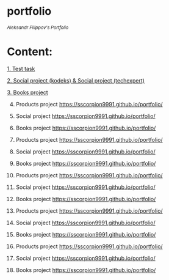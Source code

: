 # portfolio
<small><i>Aleksandr Filippov's Portfolio</i></small>

<h1>Content:</h1>

<a href="https://sscorpion9991.github.io/portfolio/01_test-task/index.html">1. Test task</a>

<a href="https://sscorpion9991.github.io/portfolio/02_first-social/index.html">2. Social project (kodeks) </a>
<a href="https://sscorpion9991.github.io/portfolio/02_first-social/index_techexp.html"> &amp; Social project (techexpert) </a>

<a href="https://sscorpion9991.github.io/portfolio/03_second-books/index.html">3. Books project</a>

4. Products project
https://sscorpion9991.github.io/portfolio/

5. Social project
https://sscorpion9991.github.io/portfolio/

6. Books project
https://sscorpion9991.github.io/portfolio/

7. Products project
https://sscorpion9991.github.io/portfolio/

8. Social project
https://sscorpion9991.github.io/portfolio/

9. Books project
https://sscorpion9991.github.io/portfolio/

10. Products project
https://sscorpion9991.github.io/portfolio/

11. Social project
https://sscorpion9991.github.io/portfolio/

12. Books project
https://sscorpion9991.github.io/portfolio/

13. Products project
https://sscorpion9991.github.io/portfolio/

14. Social project
https://sscorpion9991.github.io/portfolio/

15. Books project
https://sscorpion9991.github.io/portfolio/

16. Products project
https://sscorpion9991.github.io/portfolio/

17. Social project
https://sscorpion9991.github.io/portfolio/

18. Books project
https://sscorpion9991.github.io/portfolio/

